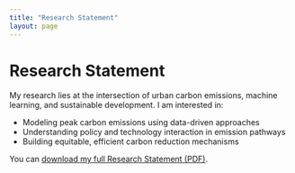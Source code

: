 ```yaml
---
title: "Research Statement"
layout: page
---
```


# Research Statement

My research lies at the intersection of urban carbon emissions, machine learning, and sustainable development. I am interested in:

- Modeling peak carbon emissions using data-driven approaches
- Understanding policy and technology interaction in emission pathways
- Building equitable, efficient carbon reduction mechanisms

You can [download my full Research Statement (PDF)](/static/files/research_statement.pdf).
